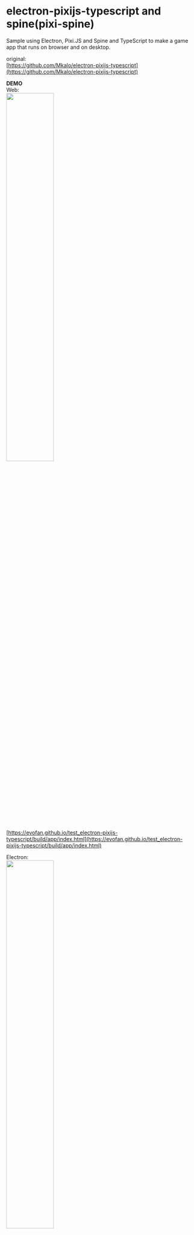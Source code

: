 # electron-pixijs-typescript and spine(pixi-spine)
Sample using Electron, Pixi.JS and Spine and TypeScript to make a game app that runs on browser and on desktop.  

original:  
[https://github.com/Mkalo/electron-pixijs-typescript](https://github.com/Mkalo/electron-pixijs-typescript)  

**DEMO**  
Web:  
<img src="https://evofan.github.io/test_electron-pixijs-typescript/screenshot/pic_by_browser.jpg" width="50%">   
[https://evofan.github.io/test_electron-pixijs-typescript/build/app/index.html](https://evofan.github.io/test_electron-pixijs-typescript/build/app/index.html)  

Electron:  
<img src="https://evofan.github.io/test_electron-pixijs-typescript/screenshot/pic_by_electron.jpg" width="50%">   

Installer: Releases / latest  
<img src="https://evofan.github.io/test_electron-pixijs-typescript/screenshot/pic_exec.jpg" width="50%"> <img src="https://evofan.github.io/test_electron-pixijs-typescript/screenshot/pic_inst1.jpg" width="25%">      

**How to use it**  
```
npm install
npm run build
npm start
```
You can also build your app to work on a web browser using.  
`npm run web`  

Make Installer  
`electron-builder --win --x64`  

reference  

**PixiJS Examples Pixie**  
[https://pixijs.io/examples/#/plugin-spine/pixie.js](https://pixijs.io/examples/#/plugin-spine/pixie.js)  
Uses background material and script, fairy is unused for spine ver 3.7.  

**Example: Alien**  
[http://ja.esotericsoftware.com/spine-examples-alien](http://ja.esotericsoftware.com/spine-examples-alien)  
Because spine ver 3.8 or higher is required.  

or use other branch.  
>PixiJS Spine plugin supports only format for Spine 3.8. Your model has version 3.3.07.  
>Please look in pixi-spine repository README for another branch.  

**electron 5.0.0 “Uncaught ReferenceError: require is not defined”**  
[https://stackoverflow.com/questions/55093700/electron-5-0-0-uncaught-referenceerror-require-is-not-defined](https://stackoverflow.com/questions/55093700/electron-5-0-0-uncaught-referenceerror-require-is-not-defined)  
>nodeIntegration: true

**ReferenceError: PIXI is not defined · Issue #47 · pixijs/pixi-projection**  
[https://github.com/pixijs/pixi-projection/issues/47](https://github.com/pixijs/pixi-projection/issues/47)  

**pixijs/pixi-spine**  
[https://github.com/pixijs/pixi-spine](https://github.com/pixijs/pixi-spine)  
>Basic Example  

**Creating a desktop application from scratch with Electron and building / releasing it using electron-builder.**  
(Electronで1からデスクトップアプリを作り、electron-builderを使ってビルド・リリースするまで - Qiita)  
[https://qiita.com/saki-engineering/items/203892838e15b3dbd300](https://qiita.com/saki-engineering/items/203892838e15b3dbd300)  

memo  
erased glup lint...  
nodeIntegration security ok?  

**Electron | Build cross-platform desktop apps with JavaScript, HTML, and CSS.**  
[https://www.electronjs.org/](https://www.electronjs.org/)  

(Uncaught ReferenceError: require is not defined)  
**Electron 12.0.0 'Require' is not defined #463 electron/electron-quick-start**  
[https://github.com/electron/electron-quick-start/issues/463](https://github.com/electron/electron-quick-start/issues/463)  
>webPreferences: {
>	nodeIntegration: true,
>	contextIsolation: false
>}

(Uncaught Error: Cannot find module)  
**electron-builderで「Error: Cannot find module 」が出る場合について | Sysrigar**  
[https://sysrigar.com/2019/11/23/electron-builder%E3%81%A7%E3%80%8Cerror-cannot-find-module-%E3%80%8D%E3%81%8C%E5%87%BA%E3%82%8B%E5%A0%B4%E5%90%88%E3%81%AB%E3%81%A4%E3%81%84/](https://sysrigar.com/2019/11/23/electron-builder%E3%81%A7%E3%80%8Cerror-cannot-find-module-%E3%80%8D%E3%81%8C%E5%87%BA%E3%82%8B%E5%A0%B4%E5%90%88%E3%81%AB%E3%81%A4%E3%81%84/)  
>本件エラーは electron-builder の導入先への指定がおかしいため生じていました。
npm i -D electron-builderを追加  

**electornで作成した実行ファイル(app/exe)を実行すると「Error: Cannot find module ～」が発生 | Tech Memo**  
[https://tech.shiroshika.com/electorn-error-cannot-find-module/](https://tech.shiroshika.com/electorn-error-cannot-find-module/)  
>package.jsonの「dependencies」にパッケージの記載がない  
dependenciesにエラーが出たモジュールを追加  

